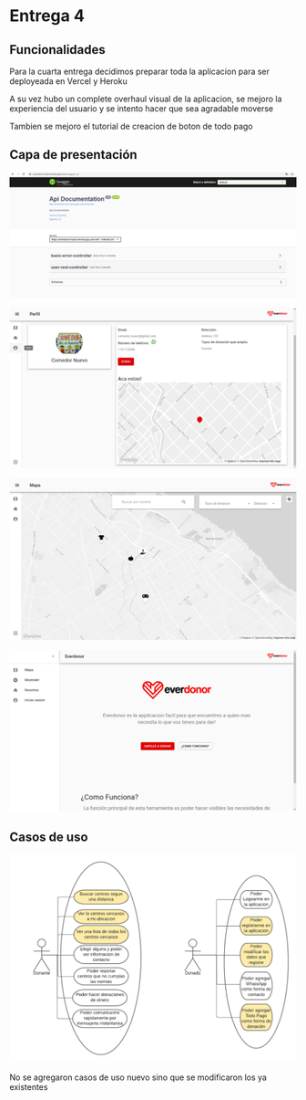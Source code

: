 # Entrega 4

## Funcionalidades

Para la cuarta entrega decidimos preparar toda la aplicacion para ser deployeada en Vercel y Heroku

A su vez hubo un complete overhaul visual de la aplicacion, se mejoro la experiencia del usuario y se intento hacer que sea agradable moverse

Tambien se mejoro el tutorial de creacion de boton de todo pago 

## Capa de presentación

<p align="center">
  <img src="heroku.PNG" />
</p>

<p align="center">
  <img src="perfil.png" />
</p>

<p align="center">
  <img src="mapa.png" />
</p>

<p align="center">
  <img src="home.png" />
</p>



## Casos de uso

<p align="center">
  <img src="entrega 4.png" />
</p>

No se agregaron casos de uso nuevo sino que se modificaron los ya existentes